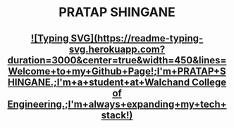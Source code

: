 <h1 align="center">
PRATAP SHINGANE

  
  <h2 align="center">
    
[![Typing SVG](https://readme-typing-svg.herokuapp.com?duration=3000&center=true&width=450&lines=Welcome+to+my+Github+Page!;I'm+PRATAP+SHINGANE.;I'm+a+student+at+Walchand College of Engineering.;I'm+always+expanding+my+tech+stack!)](https://git.io/typing-svg)




